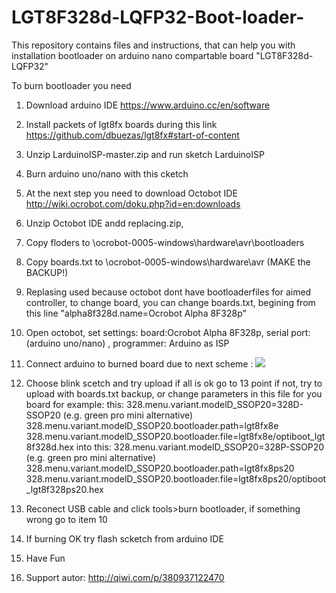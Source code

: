 # LGT8F328d-LQFP32-Boot-loader-
This repository contains files and instructions, that can help you with installation bootloader on arduino nano compartable board "LGT8F328d-LQFP32"

To burn bootloader you need 
1) Download arduino IDE https://www.arduino.cc/en/software
2) Install packets of lgt8fx boards during this link https://github.com/dbuezas/lgt8fx#start-of-content
3) Unzip LarduinoISP-master.zip and run sketch LarduinoISP
4) Burn arduino uno/nano with this cketch
5) At the next step you need  to download Octobot IDE http://wiki.ocrobot.com/doku.php?id=en:downloads
6) Unzip Octobot IDE andd replacing.zip, 
7) Copy floders to \ocrobot-0005-windows\hardware\avr\bootloaders
8) Copy boards.txt  to \ocrobot-0005-windows\hardware\avr (MAKE the BACKUP!)
9) Replasing used because octobot dont have bootloaderfiles for aimed controller, to change board, you can change boards.txt, begining from this line "alpha8f328d.name=Ocrobot Alpha 8F328p"
10) Open octobot, set settings: board:Ocrobot Alpha 8F328p, serial port: (arduino uno/nano) , programmer: Arduino as ISP
11) Connect arduino to burned board due to next scheme :
![](https://image.geek-workshop.com/forum/201604/03/110353eiiwydix7fx7aw7t.png)
12) Choose blink scetch and try upload if all is ok go to 13 point if not, try to upload with boards.txt backup, or change parameters in this file for you board 
for example:
this:
328.menu.variant.modelD_SSOP20=328D-SSOP20 (e.g. green pro mini alternative)
328.menu.variant.modelD_SSOP20.bootloader.path=lgt8fx8e
328.menu.variant.modelD_SSOP20.bootloader.file=lgt8fx8e/optiboot_lgt8f328d.hex
into this:
328.menu.variant.modelD_SSOP20=328P-SSOP20 (e.g. green pro mini alternative)
328.menu.variant.modelD_SSOP20.bootloader.path=lgt8fx8ps20
328.menu.variant.modelD_SSOP20.bootloader.file=lgt8fx8ps20/optiboot_lgt8f328ps20.hex

13) Reconect USB cable and click tools>burn bootloader, if something wrong go to item 10
14) If burning OK try flash scketch from arduino IDE
15) Have Fun
16) Support autor: http://qiwi.com/p/380937122470


